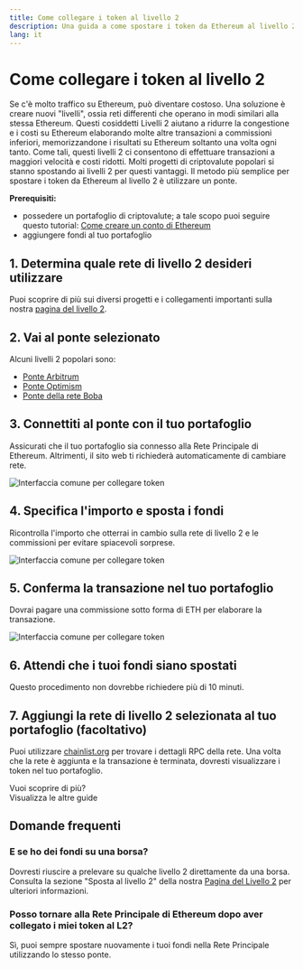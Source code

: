 ```yaml
---
title: Come collegare i token al livello 2
description: Una guida a come spostare i token da Ethereum al livello 2 utilizzando un ponte.
lang: it
---
```


# Come collegare i token al livello 2

Se c'è molto traffico su Ethereum, può diventare costoso. Una soluzione è creare nuovi "livelli", ossia reti differenti che operano in modi similari alla stessa Ethereum. Questi cosiddetti Livelli 2 aiutano a ridurre la congestione e i costi su Ethereum elaborando molte altre transazioni a commissioni inferiori, memorizzandone i risultati su Ethereum soltanto una volta ogni tanto. Come tali, questi livelli 2 ci consentono di effettuare transazioni a maggiori velocità e costi ridotti. Molti progetti di criptovalute popolari si stanno spostando ai livelli 2 per questi vantaggi. Il metodo più semplice per spostare i token da Ethereum al livello 2 è utilizzare un ponte.

**Prerequisiti:**

- possedere un portafoglio di criptovalute; a tale scopo puoi seguire questo tutorial: [Come creare un conto di Ethereum](/guides/how-to-create-an-ethereum-account/)
- aggiungere fondi al tuo portafoglio

## 1. Determina quale rete di livello 2 desideri utilizzare

Puoi scoprire di più sui diversi progetti e i collegamenti importanti sulla nostra [pagina del livello 2](/layer-2/).

## 2. Vai al ponte selezionato

Alcuni livelli 2 popolari sono:

- [Ponte Arbitrum](https://bridge.arbitrum.io/?l2ChainId=42161)
- [Ponte Optimism](https://app.optimism.io/bridge/deposit)
- [Ponte della rete Boba](https://gateway.boba.network/)

## 3. Connettiti al ponte con il tuo portafoglio

Assicurati che il tuo portafoglio sia connesso alla Rete Principale di Ethereum. Altrimenti, il sito web ti richiederà automaticamente di cambiare rete.

![Interfaccia comune per collegare token](./bridge1.png)

## 4. Specifica l'importo e sposta i fondi

Ricontrolla l'importo che otterrai in cambio sulla rete di livello 2 e le commissioni per evitare spiacevoli sorprese.

![Interfaccia comune per collegare token](./bridge2.png)

## 5. Conferma la transazione nel tuo portafoglio

Dovrai pagare una commissione sotto forma di ETH per elaborare la transazione.

![Interfaccia comune per collegare token](./bridge3.png)

## 6. Attendi che i tuoi fondi siano spostati

Questo procedimento non dovrebbe richiedere più di 10 minuti.

## 7. Aggiungi la rete di livello 2 selezionata al tuo portafoglio (facoltativo)

Puoi utilizzare [chainlist.org](http://chainlist.org) per trovare i dettagli RPC della rete. Una volta che la rete è aggiunta e la transazione è terminata, dovresti visualizzare i token nel tuo portafoglio.
<br />

<Alert variant="update">
<AlertEmoji text=":eyes:"/>
<AlertContent className="justify-between flex-row items-center">
  <div>Vuoi scoprire di più?</div>
  <ButtonLink href="/guides/">
    Visualizza le altre guide
  </ButtonLink>
</AlertContent>
</Alert>

## Domande frequenti

### E se ho dei fondi su una borsa?

Dovresti riuscire a prelevare su qualche livello 2 direttamente da una borsa. Consulta la sezione "Sposta al livello 2" della nostra [Pagina del Livello 2](/layer-2/) per ulteriori informazioni.

### Posso tornare alla Rete Principale di Ethereum dopo aver collegato i miei token al L2?

Sì, puoi sempre spostare nuovamente i tuoi fondi nella Rete Principale utilizzando lo stesso ponte.
